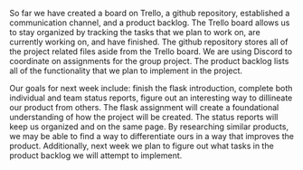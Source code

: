 So far we have created a board on Trello, a github repository, established a communication channel, and a product backlog. The Trello board allows us to stay organized by tracking the tasks that we plan to work on, are currently working on, and have finished. The github repository stores all of the project related files aside from the Trello board. We are using Discord to coordinate on assignments for the group project. The product backlog lists all of the functionality that we plan to implement in the project.

Our goals for next week include: finish the flask introduction, complete both individual and team status reports, figure out an interesting way to dillineate our product from others. The flask assignment will create a foundational understanding of how the project will be created. The status reports will keep us organized and on the same page. By researching similar products, we may be able to find a way to differentiate ours in a way that improves the product. Additionally, next week we plan to figure out what tasks in the product backlog we will attempt to implement.